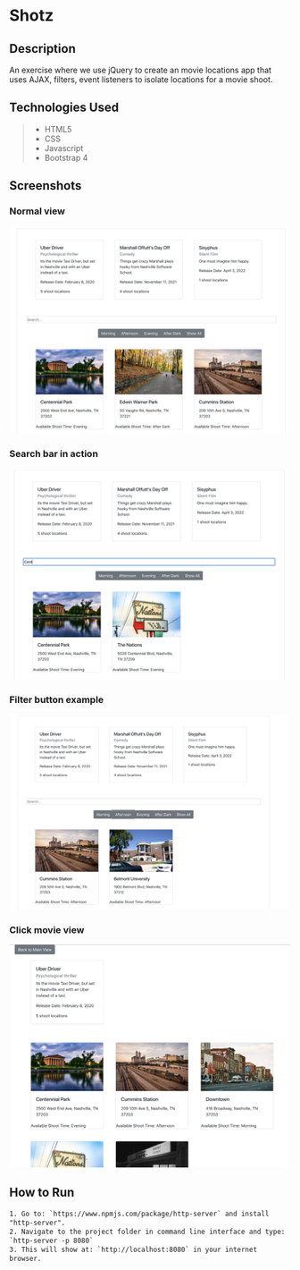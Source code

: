# Shotz

## Description 
An exercise where we use jQuery to create an movie locations app that uses AJAX, filters, event listeners to isolate locations for a movie shoot.

## Technologies Used
> * HTML5
> * CSS
> * Javascript
> * Bootstrap 4

## Screenshots
### Normal view
<img src="./screenshots/screenshot1.png">

### Search bar in action
<img src="./screenshots/screenshot2.png">

### Filter button example
<img src="./screenshots/screenshot3.png">

### Click movie view
<img src="./screenshots/screenshot4.png">


## How to Run 
```
1. Go to: `https://www.npmjs.com/package/http-server` and install "http-server".  
2. Navigate to the project folder in command line interface and type: `http-server -p 8080`  
3. This will show at: `http://localhost:8080` in your internet browser.  
```